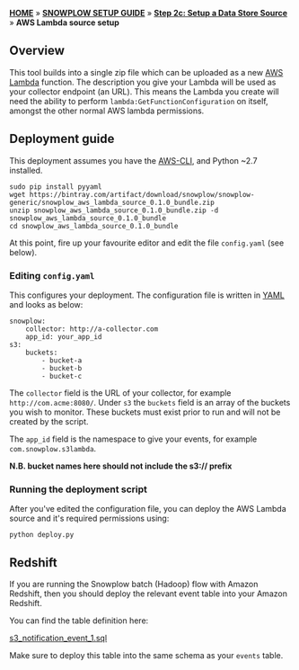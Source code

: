[**HOME**](Home) » [**SNOWPLOW SETUP GUIDE**](Setting-up-Snowplow) » [**Step 2c: Setup a Data Store Source**](Setting-up-a-Data-Store-Source) » **AWS Lambda source setup**

## Overview

This tool builds into a single zip file which can be uploaded as a new [AWS Lambda](http://docs.aws.amazon.com/lambda/latest/dg/welcome.html) function. The description you give your Lambda will be used as your collector endpoint (an URL). This means the Lambda you create will need the ability to perform `lambda:GetFunctionConfiguration` on itself, amongst the other normal AWS lambda permissions.

## Deployment guide

This deployment assumes you have the [AWS-CLI](http://docs.aws.amazon.com/cli/latest/userguide/installing.html), and Python ~2.7 installed.

```{bash}
sudo pip install pyyaml
wget https://bintray.com/artifact/download/snowplow/snowplow-generic/snowplow_aws_lambda_source_0.1.0_bundle.zip
unzip snowplow_aws_lambda_source_0.1.0_bundle.zip -d snowplow_aws_lambda_source_0.1.0_bundle
cd snowplow_aws_lambda_source_0.1.0_bundle
```

At this point, fire up your favourite editor and edit the file `config.yaml` (see below).

### Editing `config.yaml`

This configures your deployment. The configuration file is written in [YAML](http://www.yaml.org/spec/1.2/spec.html) and looks as below:

```{yaml}
snowplow:
    collector: http://a-collector.com
    app_id: your_app_id
s3:
    buckets:
        - bucket-a
        - bucket-b
        - bucket-c
```

The `collector` field is the URL of your collector, for example `http://com.acme:8080/`. Under `s3` the `buckets` field is an array of the buckets you wish to monitor.
These buckets must exist prior to run and will not be created by the script.

The `app_id` field is the namespace to give your events, for example `com.snowplow.s3lambda`.

**N.B. bucket names here should not include the s3:// prefix**

### Running the deployment script

After you've edited the configuration file, you can deploy the AWS Lambda source and it's required permissions using:

```{bash}
python deploy.py
```

## Redshift

If you are running the Snowplow batch (Hadoop) flow with Amazon Redshift, then you should deploy the relevant event table into your Amazon Redshift.

You can find the table definition here:

[s3_notification_event_1.sql](https://github.com/snowplow/snowplow/blob/master/4-storage/redshift-storage/sql/com.amazon.aws.lambda/s3_notification_event_1.sql)

Make sure to deploy this table into the same schema as your `events` table.

